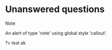 # Unanswered questions

> [!NOTE]
> An alert of type 'note' using global style 'callout'.
>


?> test
ak